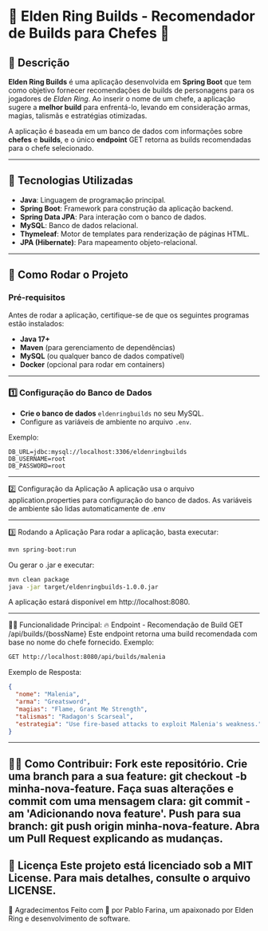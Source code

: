 # 🌟 Elden Ring Builds - Recomendador de Builds para Chefes 🌟

## 📖 Descrição

**Elden Ring Builds** é uma aplicação desenvolvida em **Spring Boot** que tem como objetivo fornecer recomendações de builds de personagens para os jogadores de *Elden Ring*. Ao inserir o nome de um chefe, a aplicação sugere a **melhor build** para enfrentá-lo, levando em consideração armas, magias, talismãs e estratégias otimizadas.

A aplicação é baseada em um banco de dados com informações sobre **chefes** e **builds**, e o único **endpoint** GET retorna as builds recomendadas para o chefe selecionado.

---

## 🔧 Tecnologias Utilizadas

- **Java**: Linguagem de programação principal.
- **Spring Boot**: Framework para construção da aplicação backend.
- **Spring Data JPA**: Para interação com o banco de dados.
- **MySQL**: Banco de dados relacional.
- **Thymeleaf**: Motor de templates para renderização de páginas HTML.
- **JPA (Hibernate)**: Para mapeamento objeto-relacional.

---

## 🚀 Como Rodar o Projeto

### Pré-requisitos

Antes de rodar a aplicação, certifique-se de que os seguintes programas estão instalados:

- **Java 17+**
- **Maven** (para gerenciamento de dependências)
- **MySQL** (ou qualquer banco de dados compatível)
- **Docker** (opcional para rodar em containers)

---

### 1️⃣ Configuração do Banco de Dados

- **Crie o banco de dados** `eldenringbuilds` no seu MySQL.
- Configure as variáveis de ambiente no arquivo `.env`.

Exemplo:

```env
DB_URL=jdbc:mysql://localhost:3306/eldenringbuilds
DB_USERNAME=root
DB_PASSWORD=root
```
---

2️⃣ Configuração da Aplicação
A aplicação usa o arquivo application.properties para configuração do banco de dados.
As variáveis de ambiente são lidas automaticamente de .env

---

3️⃣ Rodando a Aplicação
Para rodar a aplicação, basta executar:

```bash
mvn spring-boot:run
```
Ou gerar o .jar e executar:

```bash
mvn clean package
java -jar target/eldenringbuilds-1.0.0.jar
```
A aplicação estará disponível em http://localhost:8080.

---
🧑‍💻 Funcionalidade Principal:
🔥 Endpoint - Recomendação de Build
GET /api/builds/{bossName}
Este endpoint retorna uma build recomendada com base no nome do chefe fornecido. Exemplo:

```bash
GET http://localhost:8080/api/builds/malenia
```
Exemplo de Resposta:
```json
{
  "nome": "Malenia",
  "arma": "Greatsword",
  "magias": "Flame, Grant Me Strength",
  "talismas": "Radagon's Scarseal",
  "estrategia": "Use fire-based attacks to exploit Malenia's weakness."
}
```
---

👨‍💻 Como Contribuir:
Fork este repositório.
Crie uma branch para a sua feature: git checkout -b minha-nova-feature.
Faça suas alterações e commit com uma mensagem clara: git commit -am 'Adicionando nova feature'.
Push para sua branch: git push origin minha-nova-feature.
Abra um Pull Request explicando as mudanças.
---

📝 Licença
Este projeto está licenciado sob a MIT License. Para mais detalhes, consulte o arquivo LICENSE.
---
🙌 Agradecimentos
Feito com 💙 por Pablo Farina, um apaixonado por Elden Ring e desenvolvimento de software.
